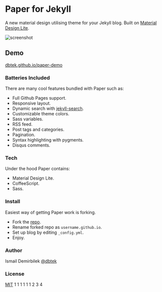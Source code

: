 # Paper for Jekyll
A new material design utilising theme for your Jekyll blog. Built on [Material Design Lite](http://www.getmdl.io/).

![screenshot](assets/screenshots/mockup.jpg)

## Demo
 [dbtek.github.io/paper-demo](http://dbtek.github.io/paper-demo)

### Batteries Included
There are many cool features bundled with Paper such as:

- Full Github Pages support.
- Responsive layout.
- Dynamic search with [jekyll-search](https://github.com/christian-fei/Simple-Jekyll-Search/).
- Customizable theme colors.
- Sass variables.
- RSS feed.
- Post tags and categories.
- Pagination.
- Syntax highlighting with pygments.
- Disqus comments.

### Tech
Under the hood Paper contains:  
- Material Design Lite.
- CoffeeScript.
- Sass.

### Install
Easiest way of getting Paper work is forking.

- Fork the [repo](https://github.com/dbtek/paper).
- Rename forked repo as `username.github.io`.
- Set up blog by editing `_config.yml`.
- Enjoy.

### Author
Ismail Demirbilek
[@dbtek](https://twitter.com/dbtek)

### License
[MIT](http://opensource.org/licenses/MIT)
1
1
1
1
1
1
2
3
4
